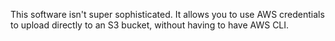 This software isn't super sophisticated. It allows you to use AWS credentials to upload directly to an S3 bucket, without having to have AWS CLI.
